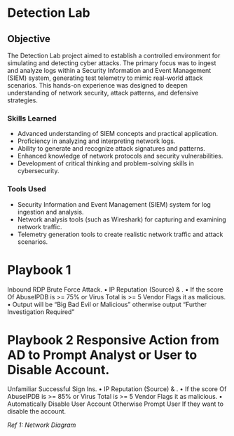 # Detection Lab

## Objective
The Detection Lab project aimed to establish a controlled environment for simulating and detecting cyber attacks. The primary focus was to ingest and analyze logs within a Security Information and Event Management (SIEM) system, generating test telemetry to mimic real-world attack scenarios. This hands-on experience was designed to deepen understanding of network security, attack patterns, and defensive strategies.

### Skills Learned
- Advanced understanding of SIEM concepts and practical application.
- Proficiency in analyzing and interpreting network logs.
- Ability to generate and recognize attack signatures and patterns.
- Enhanced knowledge of network protocols and security vulnerabilities.
- Development of critical thinking and problem-solving skills in cybersecurity.

### Tools Used
- Security Information and Event Management (SIEM) system for log ingestion and analysis.
- Network analysis tools (such as Wireshark) for capturing and examining network traffic.
- Telemetry generation tools to create realistic network traffic and attack scenarios.

# Playbook 1
Inbound RDP Brute Force Attack.
•	IP Reputation (Source) <Abuse IPDB> & <Virus Total>.
•	If the score Of AbuseIPDB is >= 75% or Virus Total is >= 5 Vendor Flags it as malicious.
•	Output will be “Big Bad Evil or Malicious” otherwise output “Further Investigation Required”

# Playbook 2 Responsive Action from AD to Prompt Analyst or User to Disable Account.
Unfamiliar Successful Sign Ins.
•	IP Reputation (Source) <Abuse IPDB> & <Virus Total>.
•	If the score Of AbuseIPDB is >= 85% or Virus Total is >= 5 Vendor Flags it as malicious.
•	Automatically Disable User Account Otherwise Prompt User If they want to disable the account.



*Ref 1: Network Diagram*
